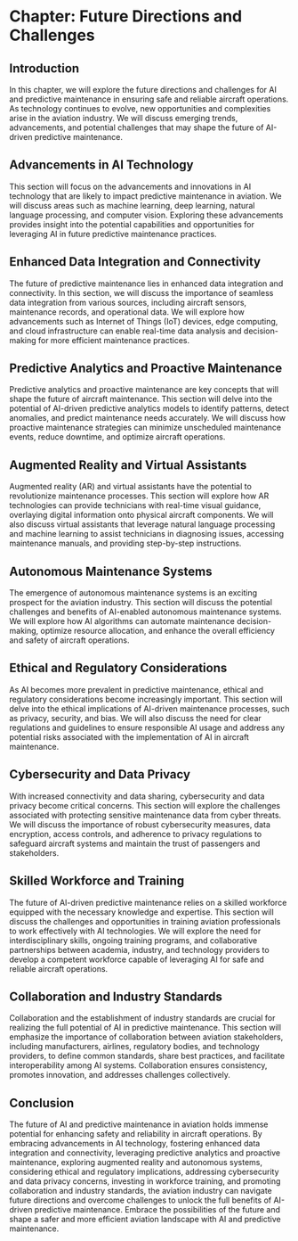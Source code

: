 Chapter: Future Directions and Challenges
=========================================

Introduction
------------

In this chapter, we will explore the future directions and challenges for AI and predictive maintenance in ensuring safe and reliable aircraft operations. As technology continues to evolve, new opportunities and complexities arise in the aviation industry. We will discuss emerging trends, advancements, and potential challenges that may shape the future of AI-driven predictive maintenance.

Advancements in AI Technology
-----------------------------

This section will focus on the advancements and innovations in AI technology that are likely to impact predictive maintenance in aviation. We will discuss areas such as machine learning, deep learning, natural language processing, and computer vision. Exploring these advancements provides insight into the potential capabilities and opportunities for leveraging AI in future predictive maintenance practices.

Enhanced Data Integration and Connectivity
------------------------------------------

The future of predictive maintenance lies in enhanced data integration and connectivity. In this section, we will discuss the importance of seamless data integration from various sources, including aircraft sensors, maintenance records, and operational data. We will explore how advancements such as Internet of Things (IoT) devices, edge computing, and cloud infrastructure can enable real-time data analysis and decision-making for more efficient maintenance practices.

Predictive Analytics and Proactive Maintenance
----------------------------------------------

Predictive analytics and proactive maintenance are key concepts that will shape the future of aircraft maintenance. This section will delve into the potential of AI-driven predictive analytics models to identify patterns, detect anomalies, and predict maintenance needs accurately. We will discuss how proactive maintenance strategies can minimize unscheduled maintenance events, reduce downtime, and optimize aircraft operations.

Augmented Reality and Virtual Assistants
----------------------------------------

Augmented reality (AR) and virtual assistants have the potential to revolutionize maintenance processes. This section will explore how AR technologies can provide technicians with real-time visual guidance, overlaying digital information onto physical aircraft components. We will also discuss virtual assistants that leverage natural language processing and machine learning to assist technicians in diagnosing issues, accessing maintenance manuals, and providing step-by-step instructions.

Autonomous Maintenance Systems
------------------------------

The emergence of autonomous maintenance systems is an exciting prospect for the aviation industry. This section will discuss the potential challenges and benefits of AI-enabled autonomous maintenance systems. We will explore how AI algorithms can automate maintenance decision-making, optimize resource allocation, and enhance the overall efficiency and safety of aircraft operations.

Ethical and Regulatory Considerations
-------------------------------------

As AI becomes more prevalent in predictive maintenance, ethical and regulatory considerations become increasingly important. This section will delve into the ethical implications of AI-driven maintenance processes, such as privacy, security, and bias. We will also discuss the need for clear regulations and guidelines to ensure responsible AI usage and address any potential risks associated with the implementation of AI in aircraft maintenance.

Cybersecurity and Data Privacy
------------------------------

With increased connectivity and data sharing, cybersecurity and data privacy become critical concerns. This section will explore the challenges associated with protecting sensitive maintenance data from cyber threats. We will discuss the importance of robust cybersecurity measures, data encryption, access controls, and adherence to privacy regulations to safeguard aircraft systems and maintain the trust of passengers and stakeholders.

Skilled Workforce and Training
------------------------------

The future of AI-driven predictive maintenance relies on a skilled workforce equipped with the necessary knowledge and expertise. This section will discuss the challenges and opportunities in training aviation professionals to work effectively with AI technologies. We will explore the need for interdisciplinary skills, ongoing training programs, and collaborative partnerships between academia, industry, and technology providers to develop a competent workforce capable of leveraging AI for safe and reliable aircraft operations.

Collaboration and Industry Standards
------------------------------------

Collaboration and the establishment of industry standards are crucial for realizing the full potential of AI in predictive maintenance. This section will emphasize the importance of collaboration between aviation stakeholders, including manufacturers, airlines, regulatory bodies, and technology providers, to define common standards, share best practices, and facilitate interoperability among AI systems. Collaboration ensures consistency, promotes innovation, and addresses challenges collectively.

Conclusion
----------

The future of AI and predictive maintenance in aviation holds immense potential for enhancing safety and reliability in aircraft operations. By embracing advancements in AI technology, fostering enhanced data integration and connectivity, leveraging predictive analytics and proactive maintenance, exploring augmented reality and autonomous systems, considering ethical and regulatory implications, addressing cybersecurity and data privacy concerns, investing in workforce training, and promoting collaboration and industry standards, the aviation industry can navigate future directions and overcome challenges to unlock the full benefits of AI-driven predictive maintenance. Embrace the possibilities of the future and shape a safer and more efficient aviation landscape with AI and predictive maintenance.
